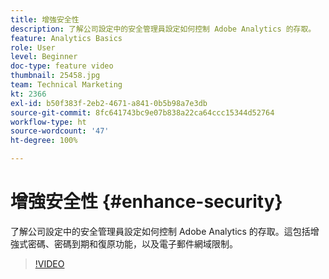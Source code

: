 ```yaml
---
title: 增強安全性
description: 了解公司設定中的安全管理員設定如何控制 Adobe Analytics 的存取。
feature: Analytics Basics
role: User
level: Beginner
doc-type: feature video
thumbnail: 25458.jpg
team: Technical Marketing
kt: 2366
exl-id: b50f383f-2eb2-4671-a841-0b5b98a7e3db
source-git-commit: 8fc641743bc9e07b838a22ca64ccc15344d52764
workflow-type: ht
source-wordcount: '47'
ht-degree: 100%

---
```


# 增強安全性 {#enhance-security}

了解公司設定中的安全管理員設定如何控制 Adobe Analytics 的存取。這包括增強式密碼、密碼到期和復原功能，以及電子郵件網域限制。

>[!VIDEO](https://video.tv.adobe.com/v/25458/?quality=12&learn=on)
